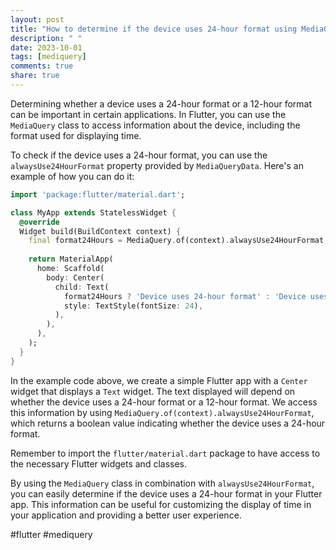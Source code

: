 ```yaml
---
layout: post
title: "How to determine if the device uses 24-hour format using MediaQuery in Flutter?"
description: " "
date: 2023-10-01
tags: [mediquery]
comments: true
share: true
---
```


Determining whether a device uses a 24-hour format or a 12-hour format can be important in certain applications. In Flutter, you can use the `MediaQuery` class to access information about the device, including the format used for displaying time.

To check if the device uses a 24-hour format, you can use the `alwaysUse24HourFormat` property provided by `MediaQueryData`. Here's an example of how you can do it:

```dart
import 'package:flutter/material.dart';

class MyApp extends StatelessWidget {
  @override
  Widget build(BuildContext context) {
    final format24Hours = MediaQuery.of(context).alwaysUse24HourFormat;
  
    return MaterialApp(
      home: Scaffold(
        body: Center(
          child: Text(
            format24Hours ? 'Device uses 24-hour format' : 'Device uses 12-hour format',
            style: TextStyle(fontSize: 24),
          ),
        ),
      ),
    );
  }
}
```

In the example code above, we create a simple Flutter app with a `Center` widget that displays a `Text` widget. The text displayed will depend on whether the device uses a 24-hour format or a 12-hour format. We access this information by using `MediaQuery.of(context).alwaysUse24HourFormat`, which returns a boolean value indicating whether the device uses a 24-hour format.

Remember to import the `flutter/material.dart` package to have access to the necessary Flutter widgets and classes.

By using the `MediaQuery` class in combination with `alwaysUse24HourFormat`, you can easily determine if the device uses a 24-hour format in your Flutter app. This information can be useful for customizing the display of time in your application and providing a better user experience.

#flutter #mediquery